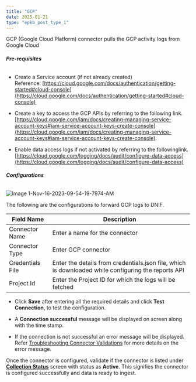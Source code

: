 ```yaml
---
title: "GCP"
date: 2025-01-21
type: "epkb_post_type_1"
---
```


GCP (Google Cloud Platform) connector pulls the GCP activity logs from Google Cloud

###### **Pre-requisites**

- Create a Service account (if not already created)  
    Reference: [https://cloud.google.com/docs/authentication/getting-started#cloud-console](https://cloud.google.com/docs/authentication/getting-started#cloud-console)

- Create a key to access the GCP APIs by referring to the following link.[https://cloud.google.com/iam/docs/creating-managing-service-account-keys#iam-service-account-keys-create-console](https://cloud.google.com/iam/docs/creating-managing-service-account-keys#iam-service-account-keys-create-console).

- Enable data access logs if not activated by referring to the followinglink.[https://cloud.google.com/logging/docs/audit/configure-data-access](https://cloud.google.com/logging/docs/audit/configure-data-access)

###### **Configurations**

![Image 1-Nov-16-2023-09-54-19-7974-AM](./images/Image%201-Nov-16-2023-09-54-19-7974-AM.jpg)

The following are the configurations to forward GCP logs to DNIF.

| **Field Name**  | **Description** |
| --- | --- |
| Connector Name | Enter a name for the connector |
| Connector Type | Enter GCP connector |
| Credentials File | Enter the details from credentials.json file, which is downloaded while configuring the reports API |
| Project Id | Enter the Project ID for which the logs will be fetched |

- Click **Save** after entering all the required details and click **Test Connection**, to test the configuration.

- A **Connection successful** message will be displayed on screen along with the time stamp.

- If the connection is not successful an error message will be displayed. Refer [Troubleshooting Connector Validations](https://dnif.it/kb/troubleshooting-and-debugging/troubleshooting-connector-validations/) for more details on the error message.

Once the connector is configured, validate if the connector is listed under **[Collection Status](https://dnif.it/kb/operations/collection-status/)** screen with status as **Active**. This signifies the connector is configured successfully and data is ready to ingest.
